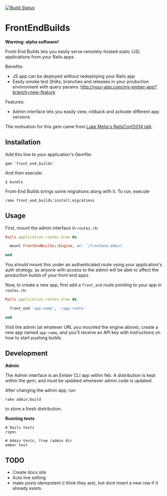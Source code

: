 [![Build Status](https://travis-ci.org/tedconf/front_end_builds.svg)](https://travis-ci.org/tedconf/front_end_builds)

# FrontEndBuilds

**Warning: alpha software!**

Front-End Builds lets you easily serve remotely-hosted static (JS) applications from your Rails apps.

Benefits:
  - JS app can be deployed without redeploying your Rails app
  - Easily smoke test SHAs, branches and releases in your production environment with query params:
    http://your-app.com/my-ember-app?branch=new-feature

Features:
  - Admin interface lets you easily view, rollback and activate different app versions

The motivation for this gem came from [Luke Melia's RailsConf2014 talk](http://www.confreaks.com/videos/3324-railsconf-lightning-fast-deployment-of-your-rails-backed-javascript-app).


## Installation

Add this line to your application's Gemfile:

```
gem 'front_end_builds' 
```

And then execute:

```
$ bundle 
```

Front-End Builds brings some migrations along with it. To run, execute

```
rake front_end_builds:install:migrations
```

## Usage

First, mount the admin interface in `routes.rb`:

```rb
Rails.application.routes.draw do

  mount FrontEndBuilds::Engine, at: '/frontend-admin'

end
```

You should mount this under an authenticated route using your application's
auth strategy, as anyone with access to the admin will be able to affect the
production builds of your front end apps.

Now, to create a new app, first add a `front_end` route pointing to your app in `routes.rb`:

```rb
Rails.application.routes.draw do

  front_end 'app-name', '/app-route'

end
```

Visit the admin (at whatever URL you mounted the engine above), create a new app
named `app-name`, and you'll receive an API key with instructions on how to start
pushing builds.


## Development

**Admin**

The Admin interface is an Ember CLI app within feb. A distribution is kept
within the gem, and must be updated whenever admin code is updated.

After changing the admin app, run

```
rake admin:build
```

to store a fresh distribution.

**Running tests**

```
# Rails tests
rspec  

# Admin tests, from /admin dir
ember test
```

## TODO

* Create docs site
* Auto live setting
* make posts idempotent (i think they are), but dont insert a new row if
  it already exists.
